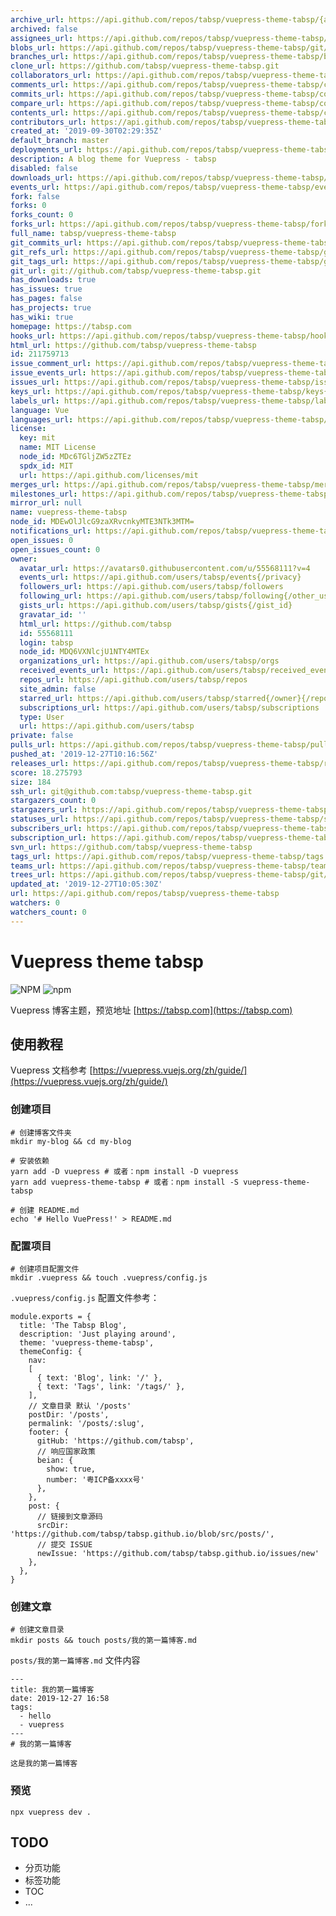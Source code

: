 ```yaml
---
archive_url: https://api.github.com/repos/tabsp/vuepress-theme-tabsp/{archive_format}{/ref}
archived: false
assignees_url: https://api.github.com/repos/tabsp/vuepress-theme-tabsp/assignees{/user}
blobs_url: https://api.github.com/repos/tabsp/vuepress-theme-tabsp/git/blobs{/sha}
branches_url: https://api.github.com/repos/tabsp/vuepress-theme-tabsp/branches{/branch}
clone_url: https://github.com/tabsp/vuepress-theme-tabsp.git
collaborators_url: https://api.github.com/repos/tabsp/vuepress-theme-tabsp/collaborators{/collaborator}
comments_url: https://api.github.com/repos/tabsp/vuepress-theme-tabsp/comments{/number}
commits_url: https://api.github.com/repos/tabsp/vuepress-theme-tabsp/commits{/sha}
compare_url: https://api.github.com/repos/tabsp/vuepress-theme-tabsp/compare/{base}...{head}
contents_url: https://api.github.com/repos/tabsp/vuepress-theme-tabsp/contents/{+path}
contributors_url: https://api.github.com/repos/tabsp/vuepress-theme-tabsp/contributors
created_at: '2019-09-30T02:29:35Z'
default_branch: master
deployments_url: https://api.github.com/repos/tabsp/vuepress-theme-tabsp/deployments
description: A blog theme for Vuepress - tabsp
disabled: false
downloads_url: https://api.github.com/repos/tabsp/vuepress-theme-tabsp/downloads
events_url: https://api.github.com/repos/tabsp/vuepress-theme-tabsp/events
fork: false
forks: 0
forks_count: 0
forks_url: https://api.github.com/repos/tabsp/vuepress-theme-tabsp/forks
full_name: tabsp/vuepress-theme-tabsp
git_commits_url: https://api.github.com/repos/tabsp/vuepress-theme-tabsp/git/commits{/sha}
git_refs_url: https://api.github.com/repos/tabsp/vuepress-theme-tabsp/git/refs{/sha}
git_tags_url: https://api.github.com/repos/tabsp/vuepress-theme-tabsp/git/tags{/sha}
git_url: git://github.com/tabsp/vuepress-theme-tabsp.git
has_downloads: true
has_issues: true
has_pages: false
has_projects: true
has_wiki: true
homepage: https://tabsp.com
hooks_url: https://api.github.com/repos/tabsp/vuepress-theme-tabsp/hooks
html_url: https://github.com/tabsp/vuepress-theme-tabsp
id: 211759713
issue_comment_url: https://api.github.com/repos/tabsp/vuepress-theme-tabsp/issues/comments{/number}
issue_events_url: https://api.github.com/repos/tabsp/vuepress-theme-tabsp/issues/events{/number}
issues_url: https://api.github.com/repos/tabsp/vuepress-theme-tabsp/issues{/number}
keys_url: https://api.github.com/repos/tabsp/vuepress-theme-tabsp/keys{/key_id}
labels_url: https://api.github.com/repos/tabsp/vuepress-theme-tabsp/labels{/name}
language: Vue
languages_url: https://api.github.com/repos/tabsp/vuepress-theme-tabsp/languages
license:
  key: mit
  name: MIT License
  node_id: MDc6TGljZW5zZTEz
  spdx_id: MIT
  url: https://api.github.com/licenses/mit
merges_url: https://api.github.com/repos/tabsp/vuepress-theme-tabsp/merges
milestones_url: https://api.github.com/repos/tabsp/vuepress-theme-tabsp/milestones{/number}
mirror_url: null
name: vuepress-theme-tabsp
node_id: MDEwOlJlcG9zaXRvcnkyMTE3NTk3MTM=
notifications_url: https://api.github.com/repos/tabsp/vuepress-theme-tabsp/notifications{?since,all,participating}
open_issues: 0
open_issues_count: 0
owner:
  avatar_url: https://avatars0.githubusercontent.com/u/55568111?v=4
  events_url: https://api.github.com/users/tabsp/events{/privacy}
  followers_url: https://api.github.com/users/tabsp/followers
  following_url: https://api.github.com/users/tabsp/following{/other_user}
  gists_url: https://api.github.com/users/tabsp/gists{/gist_id}
  gravatar_id: ''
  html_url: https://github.com/tabsp
  id: 55568111
  login: tabsp
  node_id: MDQ6VXNlcjU1NTY4MTEx
  organizations_url: https://api.github.com/users/tabsp/orgs
  received_events_url: https://api.github.com/users/tabsp/received_events
  repos_url: https://api.github.com/users/tabsp/repos
  site_admin: false
  starred_url: https://api.github.com/users/tabsp/starred{/owner}{/repo}
  subscriptions_url: https://api.github.com/users/tabsp/subscriptions
  type: User
  url: https://api.github.com/users/tabsp
private: false
pulls_url: https://api.github.com/repos/tabsp/vuepress-theme-tabsp/pulls{/number}
pushed_at: '2019-12-27T10:16:56Z'
releases_url: https://api.github.com/repos/tabsp/vuepress-theme-tabsp/releases{/id}
score: 18.275793
size: 184
ssh_url: git@github.com:tabsp/vuepress-theme-tabsp.git
stargazers_count: 0
stargazers_url: https://api.github.com/repos/tabsp/vuepress-theme-tabsp/stargazers
statuses_url: https://api.github.com/repos/tabsp/vuepress-theme-tabsp/statuses/{sha}
subscribers_url: https://api.github.com/repos/tabsp/vuepress-theme-tabsp/subscribers
subscription_url: https://api.github.com/repos/tabsp/vuepress-theme-tabsp/subscription
svn_url: https://github.com/tabsp/vuepress-theme-tabsp
tags_url: https://api.github.com/repos/tabsp/vuepress-theme-tabsp/tags
teams_url: https://api.github.com/repos/tabsp/vuepress-theme-tabsp/teams
trees_url: https://api.github.com/repos/tabsp/vuepress-theme-tabsp/git/trees{/sha}
updated_at: '2019-12-27T10:05:30Z'
url: https://api.github.com/repos/tabsp/vuepress-theme-tabsp
watchers: 0
watchers_count: 0
---
```


# Vuepress theme tabsp

![NPM](https://img.shields.io/npm/l/vuepress-theme-tabsp)
![npm](https://img.shields.io/npm/v/vuepress-theme-tabsp)

Vuepress 博客主题，预览地址 [https://tabsp.com](https://tabsp.com)

## 使用教程

Vuepress 文档参考 [https://vuepress.vuejs.org/zh/guide/](https://vuepress.vuejs.org/zh/guide/)

### 创建项目

```
# 创建博客文件夹
mkdir my-blog && cd my-blog

# 安装依赖
yarn add -D vuepress # 或者：npm install -D vuepress
yarn add vuepress-theme-tabsp # 或者：npm install -S vuepress-theme-tabsp

# 创建 README.md
echo '# Hello VuePress!' > README.md
```

### 配置项目

```
# 创建项目配置文件
mkdir .vuepress && touch .vuepress/config.js
```
`.vuepress/config.js` 配置文件参考：

```
module.exports = {
  title: 'The Tabsp Blog',
  description: 'Just playing around',
  theme: 'vuepress-theme-tabsp',
  themeConfig: {
    nav: 
    [
      { text: 'Blog', link: '/' },
      { text: 'Tags', link: '/tags/' },
    ],
    // 文章目录 默认 '/posts'
    postDir: '/posts',
    permalink: '/posts/:slug',
    footer: {
      gitHub: 'https://github.com/tabsp',
      // 响应国家政策
      beian: {
        show: true,
        number: '粤ICP备xxxx号'
      },
    },
    post: {
      // 链接到文章源码
      srcDir: 'https://github.com/tabsp/tabsp.github.io/blob/src/posts/',
      // 提交 ISSUE
      newIssue: 'https://github.com/tabsp/tabsp.github.io/issues/new'
    },
  },
}
```
### 创建文章

```
# 创建文章目录
mkdir posts && touch posts/我的第一篇博客.md
```

`posts/我的第一篇博客.md` 文件内容

```
---
title: 我的第一篇博客
date: 2019-12-27 16:58
tags:
  - hello
  - vuepress
---
# 我的第一篇博客

这是我的第一篇博客
```

### 预览

`npx vuepress dev .`

## TODO

- 分页功能
- 标签功能
- TOC
- ...